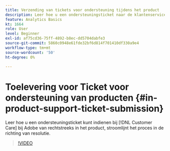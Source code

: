 ```yaml
---
title: Verzending van tickets voor ondersteuning tijdens het product
description: Leer hoe u een ondersteuningsticket naar de klantenservice kunt verzenden vanaf direct in het product en het proces stroomlijnt in de richting van een oplossing.
feature: Analytics Basics
kt: 1664
role: User
level: Beginner
exl-id: af75cd36-75ff-4892-b8ec-dd5704dabfe3
source-git-commit: 5860c0948e61fde32bf6d814f701410df330a9e4
workflow-type: tm+mt
source-wordcount: '50'
ht-degree: 0%

---
```


# Toelevering voor Ticket voor ondersteuning van producten {#in-product-support-ticket-submission}

Leer hoe u een ondersteuningsticket kunt indienen bij [!DNL Customer Care] bij Adobe van rechtstreeks in het product, stroomlijnt het proces in de richting van resolutie.

>[!VIDEO](https://video.tv.adobe.com/v/23133/?quality=12&learn=on)
